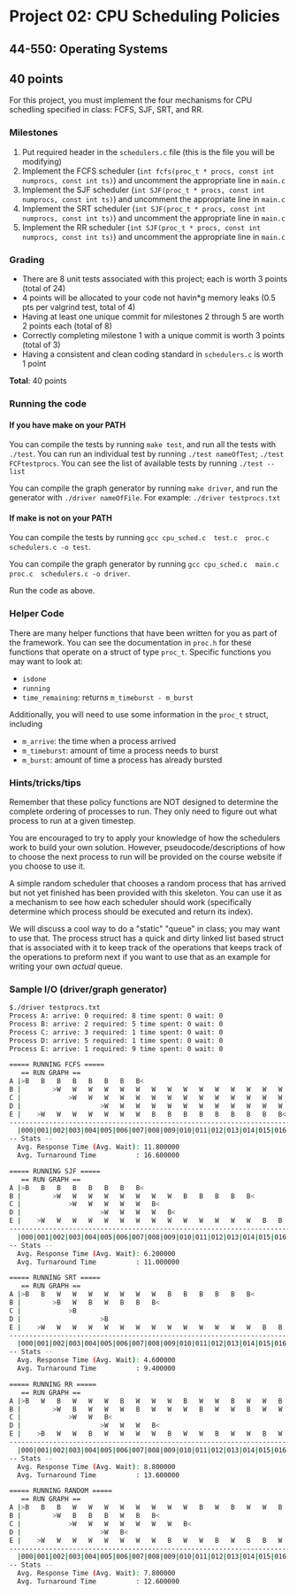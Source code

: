 # Project 02: CPU Scheduling Policies

## 44-550: Operating Systems

## 40 points

For this project, you must implement the four mechanisms for CPU schedling specified in class: FCFS, SJF, SRT, and RR.

### Milestones

1. Put required header in the `schedulers.c` file (this is the file you will be modifying)
2. Implement the FCFS scheduler (`int fcfs(proc_t * procs, const int numprocs, const int ts)`) and uncomment the appropriate line in `main.c`
3. Implement the SJF scheduler (`int SJF(proc_t * procs, const int numprocs, const int ts)`) and uncomment the appropriate line in `main.c`
4. Implement the SRT scheduler (`int SJF(proc_t * procs, const int numprocs, const int ts)`) and uncomment the appropriate line in `main.c`
5. Implement the RR scheduler (`int SJF(proc_t * procs, const int numprocs, const int ts)`) and uncomment the appropriate line in `main.c`

### Grading

* There are 8 unit tests associated with this project; each is worth 3 points (total of 24)
* 4 points will be allocated to your code not havin*g memory leaks (0.5 pts per valgrind test, total of 4)
* Having at least one unique commit for milestones 2 through 5 are worth 2 points each (total of 8)
* Correctly completing milestone 1 with a unique commit is worth 3 points (total of 3)
* Having a consistent and clean coding standard in `schedulers.c` is worth 1 point

**Total**: 40 points

### Running the code

#### If you have make on your PATH

You can compile the tests by running `make test`, and run all the tests with `./test`.
You can run an individual test by running `./test nameOfTest`; `./test FCFtestprocs`.
You can see the list of available tests by running `./test --list`

You can compile the graph generator by running `make driver`, and run the generator with `./driver nameOfFile`.  For example: `./driver testprocs.txt`

#### If make is not on your PATH

You can compile the tests by running `gcc cpu_sched.c  test.c  proc.c  schedulers.c -o test`.

You can compile the graph generator by running `gcc cpu_sched.c  main.c  proc.c  schedulers.c -o driver`.

Run the code as above.

### Helper Code

There are many helper functions that have been written for you as part of the framework.  You can see the documentation in `proc.h` for these functions that operate on a struct of type `proc_t`.  Specific functions you may want to look at:

* `isdone`
* `running`
* `time_remaining`: returns `m_timeburst - m_burst`

Additionally, you will need to use some information in the `proc_t` struct, including

* `m_arrive`: the time when a process arrived
* `m_timeburst`: amount of time a process needs to burst
* `m_burst`: amount of time a process has already bursted

### Hints/tricks/tips

Remember that these policy functions are NOT designed to determine the complete ordering of processes to run.  They only need to figure out what process to run at a given timestep.

You are encouraged to try to apply your knowledge of how the schedulers work to build your own solution.  However, pseudocode/descriptions of how to choose the next process to run will be provided on the course website if you choose to use it.

A simple random scheduler that chooses a random process that has arrived but not yet finished has been provided with this skeleton.  You can use it as a mechanism to see how each scheduler should work (specifically determine which process should be executed and return its index).

We will discuss a cool way to do a "static" "queue" in class; you may want to use that.  The process struct has a quick and dirty linked list based struct that is associated with it to keep track of the operations that keeps track of the operations to preform next if you want to use that as an example for writing your own _actual_ queue.

### Sample I/O (driver/graph generator)

```bash
$./driver testprocs.txt
Process A: arrive: 0 required: 8 time spent: 0 wait: 0
Process B: arrive: 2 required: 5 time spent: 0 wait: 0
Process C: arrive: 3 required: 1 time spent: 0 wait: 0
Process D: arrive: 5 required: 1 time spent: 0 wait: 0
Process E: arrive: 1 required: 9 time spent: 0 wait: 0

===== RUNNING FCFS =====
   == RUN GRAPH ==
A |>B   B   B   B   B   B   B   B<                                                                 
B |        >W   W   W   W   W   W   W   W   W   W   W   W   W   W   W   B   B   B   B   B<         
C |            >W   W   W   W   W   W   W   W   W   W   W   W   W   W   W   W   W   W   W   B<     
D |                    >W   W   W   W   W   W   W   W   W   W   W   W   W   W   W   W   W   W   B< 
E |    >W   W   W   W   W   W   W   B   B   B   B   B   B   B   B   B<                             
---------------------------------------------------------------------------------------------------
  |000|001|002|003|004|005|006|007|008|009|010|011|012|013|014|015|016|017|018|019|020|021|022|023|
-- Stats --
  Avg. Response Time (Avg. Wait): 11.800000
  Avg. Turnaround Time          : 16.600000

===== RUNNING SJF =====
   == RUN GRAPH ==
A |>B   B   B   B   B   B   B   B<                                                                 
B |        >W   W   W   W   W   W   W   W   B   B   B   B   B<                                     
C |            >W   W   W   W   W   B<                                                             
D |                    >W   W   W   W   B<                                                         
E |    >W   W   W   W   W   W   W   W   W   W   W   W   W   W   B   B   B   B   B   B   B   B   B< 
---------------------------------------------------------------------------------------------------
  |000|001|002|003|004|005|006|007|008|009|010|011|012|013|014|015|016|017|018|019|020|021|022|023|
-- Stats --
  Avg. Response Time (Avg. Wait): 6.200000
  Avg. Turnaround Time          : 11.000000

===== RUNNING SRT =====
   == RUN GRAPH ==
A |>B   B   W   W   W   W   W   W   W   B   B   B   B   B   B<                                     
B |        >B   W   B   W   B   B   B<                                                             
C |            >B                                                                                  
D |                    >B                                                                          
E |    >W   W   W   W   W   W   W   W   W   W   W   W   W   W   B   B   B   B   B   B   B   B   B< 
---------------------------------------------------------------------------------------------------
  |000|001|002|003|004|005|006|007|008|009|010|011|012|013|014|015|016|017|018|019|020|021|022|023|
-- Stats --
  Avg. Response Time (Avg. Wait): 4.600000
  Avg. Turnaround Time          : 9.400000

===== RUNNING RR =====
   == RUN GRAPH ==
A |>B   W   B   W   W   W   B   W   W   W   B   W   W   B   W   W   B   W   W   B   W   B<         
B |        >W   B   W   W   W   B   W   W   W   B   W   W   B   W   W   B<                         
C |            >W   W   B<                                                                         
D |                    >W   W   W   B<                                                             
E |    >B   W   W   B   W   W   W   W   B   W   W   B   W   W   B   W   W   B   W   B   W   B   B< 
---------------------------------------------------------------------------------------------------
  |000|001|002|003|004|005|006|007|008|009|010|011|012|013|014|015|016|017|018|019|020|021|022|023|
-- Stats --
  Avg. Response Time (Avg. Wait): 8.800000
  Avg. Turnaround Time          : 13.600000

===== RUNNING RANDOM =====
   == RUN GRAPH ==
A |>B   B   B   W   W   W   W   W   W   W   W   B   W   B   W   W   B   W   W   W   B   W   W   B< 
B |        >W   B   B   B   W   B   B<                                                             
C |            >W   W   W   W   W   W   W   B<                                                     
D |                    >W   B<                                                                     
E |    >W   W   W   W   W   W   W   W   B   W   W   B   W   B   B   W   B   B   B   W   B   B<     
---------------------------------------------------------------------------------------------------
  |000|001|002|003|004|005|006|007|008|009|010|011|012|013|014|015|016|017|018|019|020|021|022|023|
-- Stats --
  Avg. Response Time (Avg. Wait): 7.800000
  Avg. Turnaround Time          : 12.600000
```